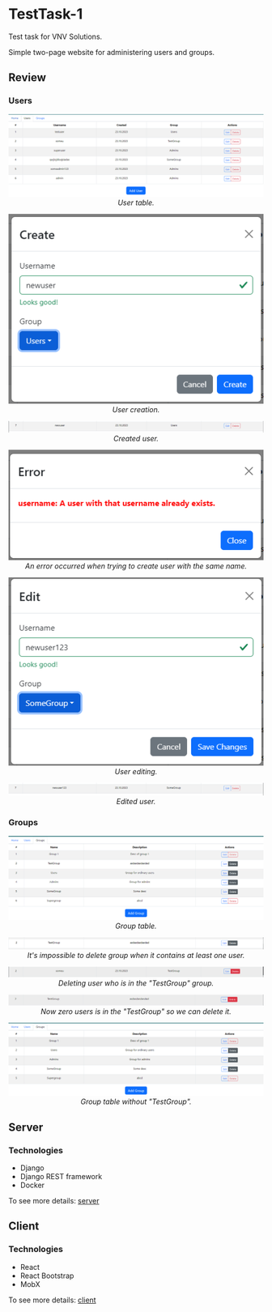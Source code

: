 # TestTask-1

Test task for VNV Solutions.

Simple two-page website for administering users and groups.

## Review

### Users

<p align="center">
  <img src="docs/imgs/img.png" alt="User creating"/>
<i>User table.</i>
</p>



<p align="center">
  <img src="docs/imgs/img_1.png" alt="User creating"/>
<i>User creation.</i>
</p>



<p align="center">
  <img src="docs/imgs/img_2.png" alt="User creating"/>
<i>Created user.</i>
</p>



<p align="center">
  <img src="docs/imgs/img_3.png" alt="User creating"/>
<i>An error occurred when trying to create user with the same name.</i>
</p>


<p align="center">
  <img src="docs/imgs/img_4.png" alt="User creating"/>
<i>User editing.</i>
</p>



<p align="center">
  <img src="docs/imgs/img_5.png" alt="User creating"/>
<i>Edited user.</i>
</p>

### Groups

<p align="center">
    <img src="docs/imgs/img_6.png" alt="User creating"/>
    <i>Group table.</i>
</p>



<p align="center">
  <img src="docs/imgs/img_7.png" alt="User creating"/>
<i>It's impossible to delete group when it contains at least one user.</i>
</p>



<p align="center">
  <img src="docs/imgs/img_8.png" alt="User creating"/>
<i>Deleting user who is in the "TestGroup" group.</i>
</p>



<p align="center">
  <img src="docs/imgs/img_9.png" alt="User creating"/>
<i>Now zero users is in the "TestGroup" so we can delete it.</i>
</p>



<p align="center">
  <img src="docs/imgs/img_10.png" alt="User creating"/>
<i>Group table without "TestGroup".</i>
</p>

## Server

### Technologies

- Django
- Django REST framework
- Docker

To see more details: [server](server)

## Client

### Technologies

- React
- React Bootstrap
- MobX

To see more details: [client](client)

